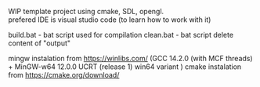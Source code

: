 WIP template project using cmake, SDL, opengl.  
prefered IDE is visual studio code (to learn how to work with it) 

build.bat - bat script used for compilation
clean.bat - bat script delete content of "output"

mingw instalation from https://winlibs.com/ (GCC 14.2.0 (with MCF threads) + MinGW-w64 12.0.0 UCRT (release 1)  win64 variant )
cmake instalation from https://cmake.org/download/

